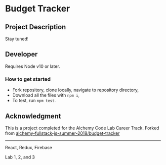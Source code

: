 # Budget Tracker

## Project Description
Stay tuned!

## Developer
Requires Node v10 or later.

### How to get started
* Fork repository, clone locally, navigate to repository directory,
* Download all the files with `npm i`,
* To test, run `npm test`. 


## Acknowledgment
This is a project completed for the Alchemy Code Lab Career Track.
Forked from [alchemy-fullstack-js-summer-2018/budget-tracker](https://github.com/alchemy-fullstack-js-summer-2018/budget-tracker)

----------------
React, Redux, Firebase

Lab 1, 2, and 3
